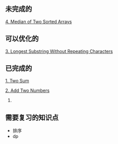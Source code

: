 ## 未完成的
[4. Median of Two Sorted Arrays]()
## 可以优化的
[3. Longest Substring Without Repeating Characters]()
## 已完成的
[1. Two Sum](https://github.com/ooolize/L-LeetCode/edit/master/%E4%B8%A4%E6%95%B0%E4%B9%8B%E5%92%8C.md)

[2. Add Two Numbers](https://github.com/ooolize/L-LeetCode/edit/master/%E4%B8%A4%E6%95%B0%E7%9B%B8%E5%8A%A0.md)

1.
## 需要复习的知识点
* 排序
* dp
